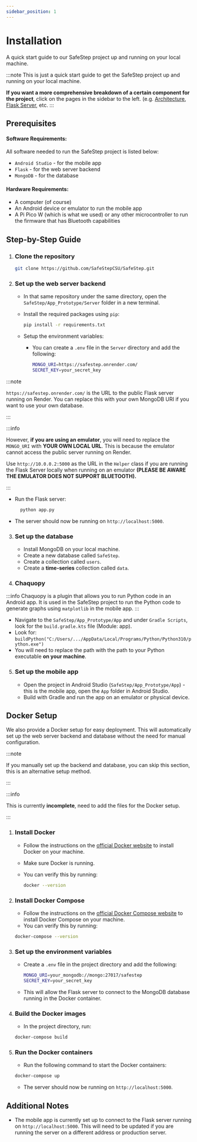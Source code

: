 ```yaml
---
sidebar_position: 1
---
```


# Installation

A quick start guide to our SafeStep project up and running on your local machine.

:::note
This is just a quick start guide to get the SafeStep project up and running on your local machine.

**If you want a more comprehensive breakdown of a certain component for the project**, click on the pages in the sidebar to the left. (e.g. [Architecture](/docs/tutorial-basics/architecture), [Flask Server](/docs/tutorial-basics/flask-backend), etc.
:::

## Prerequisites

#### Software Requirements:
All software needed to run the SafeStep project is listed below:

- `Android Studio` - for the mobile app
- `Flask` - for the web server backend
- `MongoDB` - for the database

#### Hardware Requirements:
- A computer (of course)
- An Android device or emulator to run the mobile app
- A Pi Pico W (which is what we used) or any other microcontroller to run the firmware that has Bluetooth capabilities

## Step-by-Step Guide

1. ### Clone the repository

   ```bash
   git clone https://github.com/SafeStepCSU/SafeStep.git
   ```

2. ### Set up the web server backend

   - In that same repository under the same directory, open the `SafeStep/App_Prototype/Server` folder in a new terminal.
   - Install the required packages using `pip`:

     ```bash
     pip install -r requirements.txt
     ```

   - Setup the environment variables:

     - You can create a `.env` file in the `Server` directory and add the following:

       ```bash
       MONGO_URI=https://safestep.onrender.com/
       SECRET_KEY=your_secret_key
       ```

:::note

`https://safestep.onrender.com/` is the URL to the public Flask server running on Render. You can replace this with your own MongoDB URI if you want to use your own database.

:::

:::info

However, **if you are using an emulator**, you will need to replace the `MONGO_URI` with **YOUR OWN LOCAL URL**. This is because the emulator cannot access the public server running on Render.

Use `http://10.0.0.2:5000` as the URL in the `Helper` class if you are running the Flask Server locally when running on an emulator **(PLEASE BE AWARE THE EMULATOR DOES NOT SUPPORT BLUETOOTH).**

:::
      

   - Run the Flask server:

     ```bash
       python app.py
     ```

   - The server should now be running on `http://localhost:5000`.

3. ### Set up the database
   - Install MongoDB on your local machine.
   - Create a new database called `SafeStep`.
   - Create a collection called `users`.
   - Create a **time-series** collection called `data`.

4. ### Chaquopy 

:::info
Chaquopy is a plugin that allows you to run Python code in an Android app. It is used in the SafeStep project to run the Python code to generate graphs using `matplotlib` in the mobile app.
:::

- Navigate to the `SafeStep/App_Prototype/App` and under `Gradle Scripts`, look for the `build.gradle.kts` file (Module: app).
- Look for: `buildPython("C:/Users/.../AppData/Local/Programs/Python/Python310/python.exe")`
- You will need to replace the path with the path to your Python executable **on your machine**.

5. ### Set up the mobile app

    - Open the project in Android Studio (`SafeStep/App_Prototype/App`) - this is the mobile app, open the `App` folder in Android Studio.
    - Build with Gradle and run the app on an emulator or physical device.

## Docker Setup

We also provide a Docker setup for easy deployment.
This will automatically set up the web server backend and database without the need for manual configuration.

:::note

If you manually set up the backend and database, you can skip this section, this is an alternative setup method.

:::

:::info

This is currently **incomplete**, need to add the files for the Docker setup.

:::

1. ### Install Docker

   - Follow the instructions on the [official Docker website](https://docs.docker.com/get-docker/) to install Docker on your machine.
   - Make sure Docker is running.
   - You can verify this by running:

     ```bash
     docker --version
     ```

2. ### Install Docker Compose

   - Follow the instructions on the [official Docker Compose website](https://docs.docker.com/compose/install/) to install Docker Compose on your machine.
   - You can verify this by running:

   ```bash
   docker-compose --version
   ```

3. ### Set up the environment variables

   - Create a `.env` file in the project directory and add the following:

     ```bash
     MONGO_URI=your_mongodb://mongo:27017/safestep
     SECRET_KEY=your_secret_key
     ```

   - This will allow the Flask server to connect to the MongoDB database running in the Docker container.

4. ### Build the Docker images

   - In the project directory, run:

   ```bash
   docker-compose build
   ```

5. ### Run the Docker containers

   - Run the following command to start the Docker containers:

   ```bash
   docker-compose up
   ```

   - The server should now be running on `http://localhost:5000`.

## Additional Notes

- The mobile app is currently set up to connect to the Flask server running on `http://localhost:5000`. This will need to be updated if you are running the server on a different address or production server.
